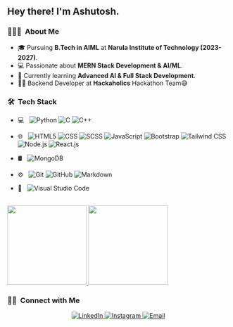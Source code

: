 

<h2> Hey there! I'm Ashutosh.</h2>

<h3> 👨🏻‍💻 &nbsp;About Me </h3>

- 🎓 Pursuing **B.Tech in AIML** at **Narula Institute of Technology (2023-2027)**.
- 💻 Passionate about **MERN Stack Development & AI/ML**.
- 🌱 Currently learning **Advanced AI & Full Stack Development**.
- 👨‍💻 Backend Developer at **Hackaholics** Hackathon Team😅

<h3> 🛠 &nbsp;Tech Stack</h3>

- 💻 &nbsp;
  ![Python](https://img.shields.io/badge/-Python-333333?style=flat&logo=python)
  ![C](https://img.shields.io/badge/-C-333333?style=flat&logo=c&logoColor=A8B9CC)
  ![C++](https://img.shields.io/badge/-C++-333333?style=flat&logo=C%2B%2B&logoColor=00599C)

- 🌐 &nbsp;
  ![HTML5](https://img.shields.io/badge/-HTML5-333333?style=flat&logo=HTML5)
  ![CSS](https://img.shields.io/badge/-CSS-333333?style=flat&logo=CSS3&logoColor=1572B6)
  ![SCSS](https://img.shields.io/badge/-SCSS-333333?style=flat&logo=sass&logoColor=CC6699)
  ![JavaScript](https://img.shields.io/badge/-JavaScript-333333?style=flat&logo=javascript)
  ![Bootstrap](https://img.shields.io/badge/-Bootstrap-333333?style=flat&logo=bootstrap&logoColor=563D7C)
  ![Tailwind CSS](https://img.shields.io/badge/-TailwindCSS-333333?style=flat&logo=tailwind-css&logoColor=38B2AC)
  ![Node.js](https://img.shields.io/badge/-Node.js-333333?style=flat&logo=node.js)
  ![React.js](https://img.shields.io/badge/-React.js-333333?style=flat&logo=react)
  
- 🛢 &nbsp;
  ![MongoDB](https://img.shields.io/badge/-MongoDB-333333?style=flat&logo=mongodb)

- ⚙️ &nbsp;
  ![Git](https://img.shields.io/badge/-Git-333333?style=flat&logo=git)
  ![GitHub](https://img.shields.io/badge/-GitHub-333333?style=flat&logo=github)
  ![Markdown](https://img.shields.io/badge/-Markdown-333333?style=flat&logo=markdown)

- 🔧 &nbsp;
  ![Visual Studio Code](https://img.shields.io/badge/-Visual%20Studio%20Code-333333?style=flat&logo=visual-studio-code&logoColor=007ACC)


<br/>

<a href="https://github.com/Chooubeyji">
  <img height="180em" src="https://github-readme-stats.vercel.app/api?username=AIChoubeyX&theme=buefy&show_icons=true" />
  <img height="180em" src="https://github-readme-stats.vercel.app/api/top-langs/?username=AIChoubeyX&theme=buefy&layout=compact" />
</a>


<br/>

<h3> 🤝🏻 &nbsp;Connect with Me </h3>

<p align="center">

<a href="https://www.linkedin.com/in/ashutosh-choubey-46695928b">
  <img alt="LinkedIn" src="https://img.shields.io/badge/LinkedIn-Ashutosh%20Choubey-blue?style=flat-square&logo=linkedin">
</a>

<a href="https://www.instagram.com/choubey_jii1">
  <img alt="Instagram" src="https://img.shields.io/badge/Instagram-choubey_jii1-blue?style=flat-square&logo=instagram">
</a>

<a href="mailto:ashutoshchoubey2004@gmail.com">
  <img alt="Email" src="https://img.shields.io/badge/Email-ashutoshchoubey2004@gmail.com-blue?style=flat-square&logo=gmail">
</a>


